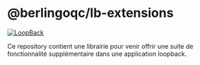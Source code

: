 # @berlingoqc/lb-extensions

[![LoopBack](<https://github.com/strongloop/loopback-next/raw/master/docs/site/imgs/branding/Powered-by-LoopBack-Badge-(blue)-@2x.png>)](http://loopback.io/)

Ce repository contient une librairie pour venir offrir une suite de fonctionnalité
supplémentaire dans une application loopback.

